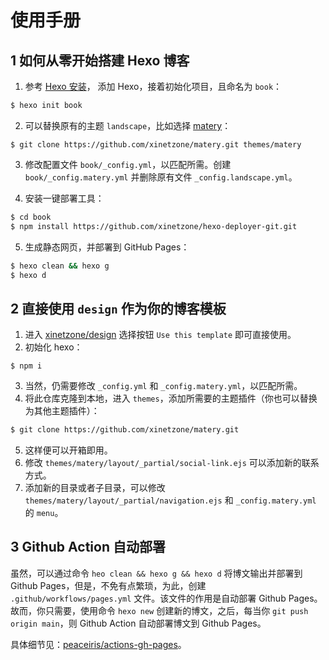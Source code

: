 # 使用手册

## 1 如何从零开始搭建 Hexo 博客

1. 参考 [Hexo 安装](https://hexo.io/zh-cn/docs/)， 添加 Hexo，接着初始化项目，且命名为 `book`：

```sh
$ hexo init book
```

2. 可以替换原有的主题 `landscape`，比如选择 [matery](https://github.com/xinetzone/matery.git)：

```shell
$ git clone https://github.com/xinetzone/matery.git themes/matery
```

3. 修改配置文件 `book/_config.yml`，以匹配所需。创建 `book/_config.matery.yml` 并删除原有文件 `_config.landscape.yml`。

4. 安装一键部署工具：

```sh
$ cd book
$ npm install https://github.com/xinetzone/hexo-deployer-git.git
```

5. 生成静态网页，并部署到 GitHub Pages：

```sh
$ hexo clean && hexo g
$ hexo d
```

## 2 直接使用 `design` 作为你的博客模板

1. 进入 [xinetzone/design](https://github.com/xinetzone/design) 选择按钮 `Use this template` 即可直接使用。
2. 初始化 hexo：

```shell
$ npm i
```

3. 当然，仍需要修改 `_config.yml` 和 `_config.matery.yml`，以匹配所需。
4. 将此仓库克隆到本地，进入 `themes`，添加所需要的主题插件（你也可以替换为其他主题插件）：

```sh
$ git clone https://github.com/xinetzone/matery.git
```
5. 这样便可以开箱即用。
6. 修改 `themes/matery/layout/_partial/social-link.ejs` 可以添加新的联系方式。
7. 添加新的目录或者子目录，可以修改 `themes/matery/layout/_partial/navigation.ejs` 和 `_config.matery.yml` 的 `menu`。

## 3 Github Action 自动部署

虽然，可以通过命令 `heo clean && hexo g && hexo d` 将博文输出并部署到 Github Pages，但是，不免有点繁琐，为此，创建 `.github/workflows/pages.yml` 文件。该文件的作用是自动部署 Github Pages。故而，你只需要，使用命令 `hexo new` 创建新的博文，之后，每当你 `git push origin main`，则 Github Action 自动部署博文到 Github Pages。

具体细节见：[peaceiris/actions-gh-pages](https://github.com/peaceiris/actions-gh-pages)。